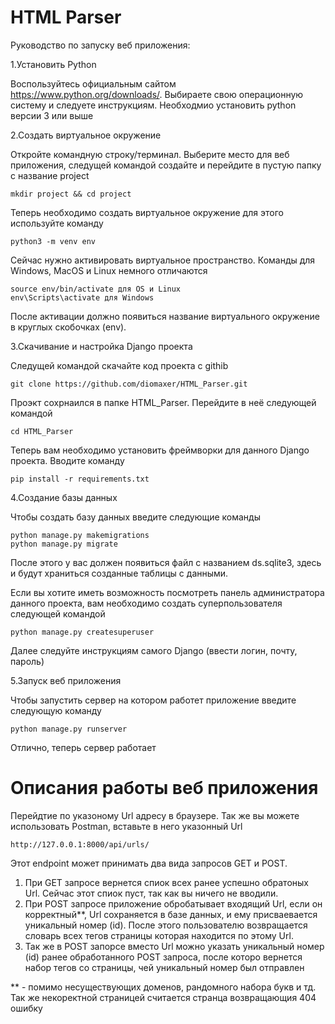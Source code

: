 # HTML Parser

Руководство по запуску веб приложения:

1.Установить Python

Воспользуйтесь официальным сайтом https://www.python.org/downloads/. 
Выбираете свою операционную систему и следуете инструкциям. Необходмио установить
python версии 3 или выше

2.Создать виртуальное окружение

Откройте командную строку/терминал. Выберите место для веб приложения, следущей командой создайте и перейдите в пустую папку с название project

    mkdir project && cd project
Теперь необходимо создать виртуальное окружение
для этого используйте команду

    python3 -m venv env

Сейчас нужно активировать виртуальное пространство. Команды для Windows,
MacOS и Linux немного отличаются

    source env/bin/activate для OS и Linux
    env\Scripts\activate для Windows
После активации должно появиться название виртуального окружение в круглых скобочках (env).

3.Скачивание и настройка Django проекта

Следущей командой скачайте код проекта с githib

    git clone https://github.com/diomaxer/HTML_Parser.git

Проэкт сохрнаился в папке HTML_Parser. Перейдите в неё следующей командой

    cd HTML_Parser

Теперь вам необходимо установить фреймворки для
данного Django проекта. Вводите команду

    pip install -r requirements.txt

4.Создание базы данных

Чтобы создать базу данных введите следующие команды 

    python manage.py makemigrations
    python manage.py migrate

После этого у вас должен появиться файл с названием ds.sqlite3, здесь и будут
храниться созданные таблицы с данными.

Если вы хотите иметь возможность посмотреть панель администратора данного проекта, вам необходимо создать суперпользователя следующей командой

    python manage.py createsuperuser
Далее следуйте инструкциям самого Django (ввести логин, почту, пароль)

5.Запуск веб приложения

Чтобы запустить сервер на котором работет приложение введите следующую команду


    python manage.py runserver

Отлично, теперь сервер работает

# Описания работы веб приложения

Перейдтие по указоному Url адресу в браузере. Так же вы можете использовать Postman,
вставьте в него указонный Url

    http://127.0.0.1:8000/api/urls/

Этот endpoint может принимать два вида запросов GET и POST.
1. При GET запросе вернется спиок
всех ранее успешно обратоных Url. Сейчас этот спиок пуст, так как вы ничего не вводили. 
2. При POST запросе приложение обробатывает входящий Url, если он корректный**, Url 
сохраняется в базе данных, и ему присваевается уникальный номер (id). После этого 
пользователю возвращается словарь всех тегов страницы которая находится по этому Url.
3. Так же в POST запорсе вместо Url можно указать уникальный номер (id) ранее обработанного
POST запроса, после которо вернется набор тегов со страницы,
чей уникальный номер был отправлен

** - помимо несуществующих доменов, рандомного набора букв и тд. Так же
некоректной страницей считается странца возвращающия 404 ошибку
